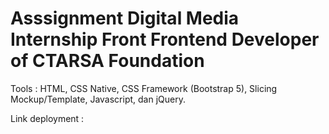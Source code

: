 # Asssignment Digital Media Internship Front Frontend Developer of CTARSA Foundation

Tools : HTML, CSS Native, CSS Framework (Bootstrap 5), Slicing Mockup/Template, Javascript, dan jQuery.

Link deployment : 